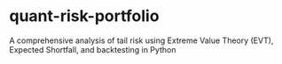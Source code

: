# quant-risk-portfolio
A comprehensive analysis of tail risk using Extreme Value Theory (EVT), Expected Shortfall, and backtesting in Python
